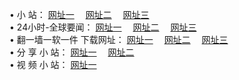 &#8226; 小 站：
<a href="http://app365.ga/" target="_blank">网址一</a>
　<a href="http://tv555.cf/" target="_blank">网址二</a>
　<a href="http://qq404.cf/" target="_blank">网址三</a>
　<br />
&#8226; 24小时-全球要闻：
<a href="http://app365.ga/read/go/n1.html" target="_blank">网址一</a>
　<a href="http://tv555.cf/read/go/n1.html" target="_blank">网址二</a>
　<a href="http://qq404.cf/read/go/n1.html" target="_blank">网址三</a>
　<br />
&#8226; 翻一墙一软一件 下载网址：
<a href="http://app365.ga/read/go/f1.html" target="_blank">网址一</a>
　<a href="http://tv555.cf/read/go/f2.html" target="_blank">网址二</a>
　<a href="http://qq404.cf/read/go/f3.html" target="_blank">网址三</a>
<br />
&#8226; 分 享 小 站：
<a href="http://app365.ga/" target="_blank">网址一</a>
　<a href="http://tv555.cf/" target="_blank">网址二</a>
<br />
&#8226; 视 频 小 站：
<a href="http://qq404.cf/" target="_blank">网址一</a><br />
